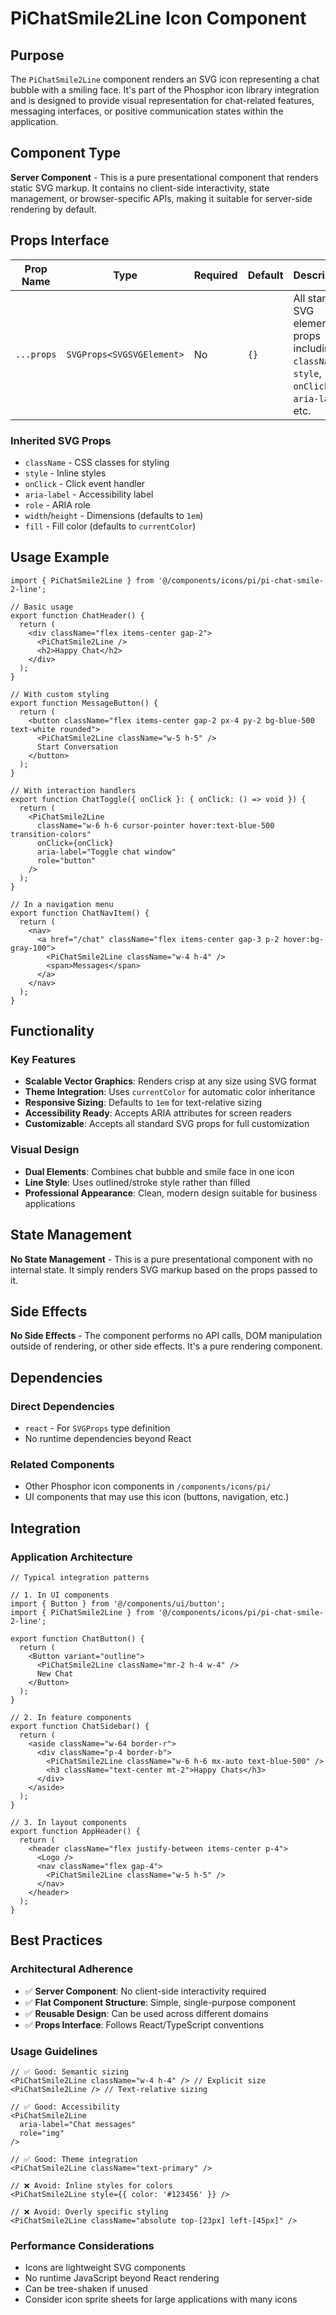 # PiChatSmile2Line Icon Component

## Purpose

The `PiChatSmile2Line` component renders an SVG icon representing a chat bubble with a smiling face. It's part of the Phosphor icon library integration and is designed to provide visual representation for chat-related features, messaging interfaces, or positive communication states within the application.

## Component Type

**Server Component** - This is a pure presentational component that renders static SVG markup. It contains no client-side interactivity, state management, or browser-specific APIs, making it suitable for server-side rendering by default.

## Props Interface

| Prop Name | Type | Required | Default | Description |
|-----------|------|----------|---------|-------------|
| `...props` | `SVGProps<SVGSVGElement>` | No | `{}` | All standard SVG element props including `className`, `style`, `onClick`, `aria-label`, etc. |

### Inherited SVG Props
- `className` - CSS classes for styling
- `style` - Inline styles
- `onClick` - Click event handler
- `aria-label` - Accessibility label
- `role` - ARIA role
- `width`/`height` - Dimensions (defaults to `1em`)
- `fill` - Fill color (defaults to `currentColor`)

## Usage Example

```tsx
import { PiChatSmile2Line } from '@/components/icons/pi/pi-chat-smile-2-line';

// Basic usage
export function ChatHeader() {
  return (
    <div className="flex items-center gap-2">
      <PiChatSmile2Line />
      <h2>Happy Chat</h2>
    </div>
  );
}

// With custom styling
export function MessageButton() {
  return (
    <button className="flex items-center gap-2 px-4 py-2 bg-blue-500 text-white rounded">
      <PiChatSmile2Line className="w-5 h-5" />
      Start Conversation
    </button>
  );
}

// With interaction handlers
export function ChatToggle({ onClick }: { onClick: () => void }) {
  return (
    <PiChatSmile2Line 
      className="w-6 h-6 cursor-pointer hover:text-blue-500 transition-colors"
      onClick={onClick}
      aria-label="Toggle chat window"
      role="button"
    />
  );
}

// In a navigation menu
export function ChatNavItem() {
  return (
    <nav>
      <a href="/chat" className="flex items-center gap-3 p-2 hover:bg-gray-100">
        <PiChatSmile2Line className="w-4 h-4" />
        <span>Messages</span>
      </a>
    </nav>
  );
}
```

## Functionality

### Key Features
- **Scalable Vector Graphics**: Renders crisp at any size using SVG format
- **Theme Integration**: Uses `currentColor` for automatic color inheritance
- **Responsive Sizing**: Defaults to `1em` for text-relative sizing
- **Accessibility Ready**: Accepts ARIA attributes for screen readers
- **Customizable**: Accepts all standard SVG props for full customization

### Visual Design
- **Dual Elements**: Combines chat bubble and smile face in one icon
- **Line Style**: Uses outlined/stroke style rather than filled
- **Professional Appearance**: Clean, modern design suitable for business applications

## State Management

**No State Management** - This is a pure presentational component with no internal state. It simply renders SVG markup based on the props passed to it.

## Side Effects

**No Side Effects** - The component performs no API calls, DOM manipulation outside of rendering, or other side effects. It's a pure rendering component.

## Dependencies

### Direct Dependencies
- `react` - For `SVGProps` type definition
- No runtime dependencies beyond React

### Related Components
- Other Phosphor icon components in `/components/icons/pi/`
- UI components that may use this icon (buttons, navigation, etc.)

## Integration

### Application Architecture
```tsx
// Typical integration patterns

// 1. In UI components
import { Button } from '@/components/ui/button';
import { PiChatSmile2Line } from '@/components/icons/pi/pi-chat-smile-2-line';

export function ChatButton() {
  return (
    <Button variant="outline">
      <PiChatSmile2Line className="mr-2 h-4 w-4" />
      New Chat
    </Button>
  );
}

// 2. In feature components
export function ChatSidebar() {
  return (
    <aside className="w-64 border-r">
      <div className="p-4 border-b">
        <PiChatSmile2Line className="w-6 h-6 mx-auto text-blue-500" />
        <h3 className="text-center mt-2">Happy Chats</h3>
      </div>
    </aside>
  );
}

// 3. In layout components
export function AppHeader() {
  return (
    <header className="flex justify-between items-center p-4">
      <Logo />
      <nav className="flex gap-4">
        <PiChatSmile2Line className="w-5 h-5" />
      </nav>
    </header>
  );
}
```

## Best Practices

### Architectural Adherence
- ✅ **Server Component**: No client-side interactivity required
- ✅ **Flat Component Structure**: Simple, single-purpose component
- ✅ **Reusable Design**: Can be used across different domains
- ✅ **Props Interface**: Follows React/TypeScript conventions

### Usage Guidelines
```tsx
// ✅ Good: Semantic sizing
<PiChatSmile2Line className="w-4 h-4" /> // Explicit size
<PiChatSmile2Line /> // Text-relative sizing

// ✅ Good: Accessibility
<PiChatSmile2Line 
  aria-label="Chat messages" 
  role="img" 
/>

// ✅ Good: Theme integration
<PiChatSmile2Line className="text-primary" />

// ❌ Avoid: Inline styles for colors
<PiChatSmile2Line style={{ color: '#123456' }} />

// ❌ Avoid: Overly specific styling
<PiChatSmile2Line className="absolute top-[23px] left-[45px]" />
```

### Performance Considerations
- Icons are lightweight SVG components
- No runtime JavaScript beyond React rendering
- Can be tree-shaken if unused
- Consider icon sprite sheets for large applications with many icons